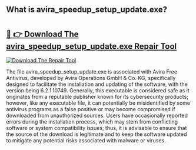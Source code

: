 ## What is avira_speedup_setup_update.exe? 

# <h2><a href="https://exedetect.com/download.php?avira_speedup_setup_update.exe">🔗 👉 Download The avira_speedup_setup_update.exe Repair Tool</a></h2>

[![Download The Repair Tool](https://exedetect.com/download-button.jpg)](https://exedetect.com/download.php?avira_speedup_setup_update.exe)

The file avira_speedup_setup_update.exe is associated with Avira Free Antivirus, developed by Avira Operations GmbH & Co. KG, specifically designed to facilitate the installation and updating of the software, with the version being 6.2.1.10749. Generally, this executable is considered safe as it originates from a reputable publisher known for its cybersecurity products; however, like any executable file, it can potentially be misidentified by some antivirus programs as a false positive or may become compromised if downloaded from unauthorized sources. Users have occasionally reported errors during the installation process, which may stem from conflicting software or system compatibility issues; thus, it is advisable to ensure that the source of the download is legitimate and to keep the software updated to mitigate any potential risks associated with malware or viruses.